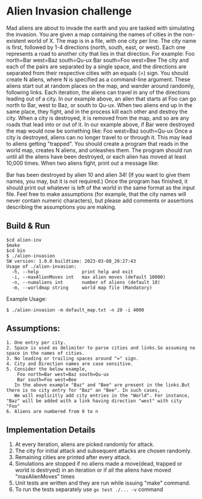 # Alien Invasion challenge
Mad aliens are about to invade the earth and you are tasked with simulating the
invasion.
You are given a map containing the names of cities in the non-existent world of
X. The map is in a file, with one city per line. The city name is first,
followed by 1-4 directions (north, south, east, or west). Each one represents a
road to another city that lies in that direction.
For example:
Foo north=Bar west=Baz south=Qu-ux
Bar south=Foo west=Bee
The city and each of the pairs are separated by a single space, and the
directions are separated from their respective cities with an equals (=) sign.
You should create N aliens, where N is specified as a command-line argument.
These aliens start out at random places on the map, and wander around randomly,
following links. Each iteration, the aliens can travel in any of the directions
leading out of a city. In our example above, an alien that starts at Foo can go
north to Bar, west to Baz, or south to Qu-ux.
When two aliens end up in the same place, they fight, and in the process kill
each other and destroy the city. When a city is destroyed, it is removed from
the map, and so are any roads that lead into or out of it.
In our example above, if Bar were destroyed the map would now be something
like:
Foo west=Baz south=Qu-ux
Once a city is destroyed, aliens can no longer travel to or through it. This
may lead to aliens getting "trapped".
You should create a program that reads in the world map, creates N aliens, and
unleashes them. The program should run until all the aliens have been
destroyed, or each alien has moved at least 10,000 times. When two aliens
fight, print out a message like:

Bar has been destroyed by alien 10 and alien 34!
(If you want to give them names, you may, but it is not required.) Once the
program has finished, it should print out whatever is left of the world in the
same format as the input file.
Feel free to make assumptions (for example, that the city names will never
contain numeric characters), but please add comments or assertions describing
the assumptions you are making.

## Build & Run
```
$cd alien-inv
$make
$cd bin
$ ./alien-invasion 
SW version: 1.0.0 buildtime: 2023-03-08_20:27:43
Usage of ./alien-invasion:
  -h, --help                print help and exit
  -i, --maxAlienMoves int   max alien moves (default 10000)
  -n, --numaliens int       number of aliens (default 10)
  -m, --worldmap string     world map file (Mandatory)
```
Example Usage:
```
$ ./alien-invasion -m default_map.txt -n 20 -i 4000
```

## Assumptions:
    1. One entry per city.
    2. Space is used as delimiter to parse cities and links.So assuming no space in the names of cities.
    3. No leading or trailing spaces around "=" sign.
    4. City and Direction names are case sensitive.
    5. Consider the below example,
        Foo north=Bar west=Baz south=Qu-ux
        Bar south=Foo west=Bee
       In the above example "Baz" and "Bee" are present in the links.But there is no city entry for "Baz" an "Bee". In such cases,
       We will explicitly add city entries in the "World". For instance, "Baz" will be added with a link having direction "west" with city "Foo"
    6. Aliens are numbered from 0 to n

## Implementation Details
  1. At every iteration, aliens are picked randomly for attack.
  2. The city for initial attack and subsequent attacks are chosen randomly.
  3. Remaining cities are printed after every attack.
  4. Simulations are stopped if no aliens made a move(dead, trapped or world is destryed) in an 
     iteration or if all the aliens have moved "maxAlienMoves" times  
  5. Unit tests are written and they are run while issuing "make" command.
  6. To run the tests separately use ``` go test ./... -v ``` command